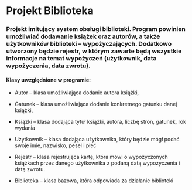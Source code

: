 # Projekt Biblioteka
### Projekt imitujący system obsługi biblioteki. Program powinien umożliwiać dodawanie książek oraz autorów, a także użytkowników biblioteki – wypożyczających. Dodatkowo utworzony będzie rejestr, w którym zawarte będą wszystkie informacje na temat wypożyczeń (użytkownik, data wypożyczenia, data zwrotu). 

#### Klasy uwzględnione w programie:

* Autor – klasa umożliwiająca dodanie autora książki,

* Gatunek – klasa umożliwiająca dodanie konkretnego gatunku danej książki,

* Ksiązki – klasa dodająca tytuł książki, autora, liczbę stron, gatunek, rok wydania

* Użytkownik – klasa dodająca użytkownika, który będzie mógł podać swoje imie, nazwisko, pesel i płeć

* Rejestr – klasa rejestrująca kartę, która mówi o wypożyczonych książkach przez danego użytkownika z podaną datą wypożyczenia i datą       zwrotu.

* Biblioteka – klasa bazowa, która odpowiada za działanie biblioteki
